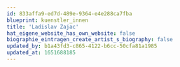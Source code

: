 ```yaml
---
id: 833affa9-ed7d-489e-9364-e4e288ca7fba
blueprint: kuenstler_innen
title: 'Ladislav Zajac'
hat_eigene_website_has_own_website: false
biographie_eintragen_create_artist_s_biography: false
updated_by: b1a43fd3-c865-4122-b6cc-50cfa81a1985
updated_at: 1651688185
---
```

